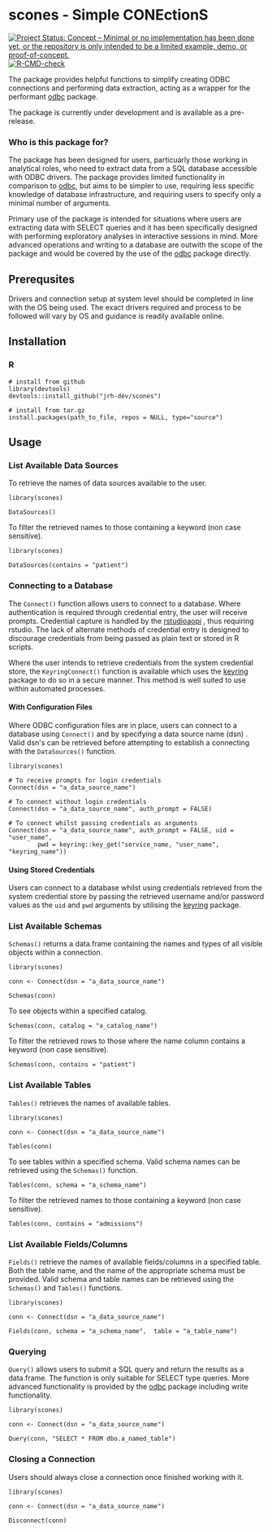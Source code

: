 # scones - Simple CONEctionS

<!-- badges: start -->
[![Project Status: Concept – Minimal or no implementation has been done yet, or the repository is only intended to be a limited example, demo, or proof-of-concept.](https://www.repostatus.org/badges/latest/concept.svg)](https://www.repostatus.org/#concept)
[![R-CMD-check](https://github.com/jrh-dev/scones/workflows/R-CMD-check/badge.svg)](https://github.com/jrh-dev/scones/actions)
<!-- badges: end -->

The package provides helpful functions to simplify creating ODBC connections and performing data extraction, acting as a wrapper for the performant [odbc](https://github.com/r-dbi/odbc) package.

The package is currently under development and is available as a pre-release.

### Who is this package for?
The package has been designed for users, particuarly those working in analytical roles, who need to extract data from a SQL database accessible with ODBC drivers. The package provides limited functionality in comparison to [odbc](https://github.com/r-dbi/odbc), but aims to be simpler to use, requiring less specific knowledge of database infrastructure, and requiring users to specify only a minimal number of arguments.

Primary use of the package is intended for situations where users are extracting data with SELECT queries and it has been specifically designed with performing exploratory analyses in interactive sessions in mind. More advanced operations and writing to a database are outwith the scope of the package and would be covered by the use of the [odbc](https://github.com/r-dbi/odbc) package directly.

## Prerequsites
Drivers and connection setup at system level should be completed in line with the OS being used. The exact drivers required and process to be followed will vary by OS and guidance is readily available online.

## Installation
### R
```
# install from github
library(devtools)
devtools::install_github("jrh-dev/scones")

# install from tar.gz
install.packages(path_to_file, repos = NULL, type="source")
```

## Usage
### List Available  Data Sources
To retrieve the names of data sources available to the user.
```
library(scones)

DataSources()
```
To filter the retrieved names to those containing a keyword (non case sensitive). 
```
library(scones)

DataSources(contains = "patient")
```
### Connecting to a Database
The `Connect()` function allows users to connect to a database.  Where authentication is required through credential entry, the user will receive prompts.  Credential capture is handled by the  [rstudioaopi](https://github.com/rstudio/rstudioapi) , thus requiring rstudio. The lack of alternate methods of credential entry is designed to discourage credentials from being passed as plain text or stored in R scripts. 

Where the user intends to retrieve credentials from  the system credential store, the `KeyringConnect()` function is available which uses the [keyring](https://github.com/r-lib/keyring) package to do so in a secure manner. This method is well suited to use within automated processes.

#### With Configuration Files

Where ODBC configuration files are in place, users can connect to a database using `Connect()` and by specifying a  data source name (dsn) .  Valid dsn's can be retrieved before attempting to establish a connecting with the `DataSources()` function.
```
library(scones)

# To receive prompts for login credentials
Connect(dsn = "a_data_source_name")

# To connect without login credentials
Connect(dsn = "a_data_source_name", auth_prompt = FALSE)

# To connect whilst passing credentials as arguments
Connect(dsn = "a_data_source_name", auth_prompt = FALSE, uid = "user_name",
        pwd = keyring::key_get("service_name, "user_name", "keyring_name"))
```

#### Using Stored Credentials
Users can connect to a database whilst using credentials retrieved from the system credential store by passing the retrieved username and/or password values as the `uid` and `pwd` arguments by utilising the [keyring](https://github.com/r-lib/keyring) package.

### List Available Schemas
`Schemas()` returns a data.frame containing the names and types of all visible objects within a connection. 
```
library(scones)

conn <- Connect(dsn = "a_data_source_name")

Schemas(conn)
```
 To see objects within a specified catalog.
```
Schemas(conn, catalog = "a_catalog_name")
```
To filter the retrieved rows to those where the name column contains a keyword (non case sensitive). 
```
Schemas(conn, contains = "patient")
```

### List Available Tables
`Tables()` retrieves the names of available tables.
```
library(scones)

conn <- Connect(dsn = "a_data_source_name")

Tables(conn)
```
 To see tables within a specified schema. Valid schema names can be retrieved using the `Schemas()`  function.
```
Tables(conn, schema = "a_schema_name")
```
To filter the retrieved names to those containing a keyword (non case sensitive). 
```
Tables(conn, contains = "admissions")
```

### List Available Fields/Columns
`Fields()` retrieve the names of available fields/columns in a specified table. Both the table name, and the name of the appropriate schema must be provided. Valid schema and table names can be retrieved using the `Schemas()`  and  `Tables()` functions. 
```
library(scones)

conn <- Connect(dsn = "a_data_source_name")

Fields(conn, schema = "a_schema_name",  table = "a_table_name")
```

### Querying
`Query()` allows users to submit a SQL query and return the results as a data.frame. The function is only suitable for SELECT type queries. More advanced functionality is provided by the [odbc](https://github.com/r-dbi/odbc)  package including write functionality. 
```
library(scones)

conn <- Connect(dsn = "a_data_source_name")

Query(conn, "SELECT * FROM dbo.a_named_table")
```

### Closing a Connection
Users should always close a connection once finished working with it.
```
library(scones)

conn <- Connect(dsn = "a_data_source_name")

Disconnect(conn)
```
